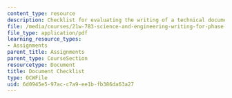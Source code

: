 ```yaml
---
content_type: resource
description: Checklist for evaluating the writing of a technical document.
file: /media/courses/21w-783-science-and-engineering-writing-for-phase-ii-fall-2002/6d0945e597acc7a9ee1bfb386da63a27_doc_check.pdf
file_type: application/pdf
learning_resource_types:
- Assignments
parent_title: Assignments
parent_type: CourseSection
resourcetype: Document
title: Document Checklist
type: OCWFile
uid: 6d0945e5-97ac-c7a9-ee1b-fb386da63a27
---
```

